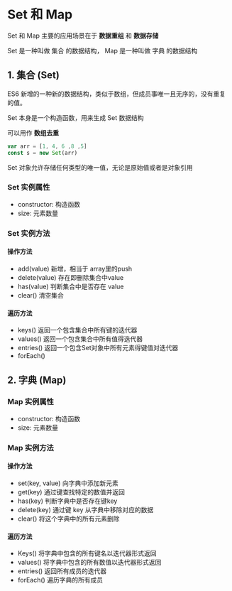 # Set 和 Map

Set 和 Map 主要的应用场景在于 **数据重组** 和 **数据存储**

Set 是一种叫做 集合 的数据结构， Map 是一种叫做 字典 的数据结构

## 1. 集合 (Set)

ES6 新增的一种新的数据结构，类似于数组，但成员事唯一且无序的，没有重复的值。

Set 本身是一个构造函数，用来生成 Set 数据结构

可以用作 **数组去重**

```javascript
var arr = [1, 4, 6 ,8 ,5]
const s = new Set(arr)
```

Set 对象允许存储任何类型的唯一值，无论是原始值或者是对象引用

### Set 实例属性

- constructor: 构造函数
- size: 元素数量

### Set 实例方法

#### 操作方法

- add(value) 新增，相当于 array里的push
- delete(value) 存在即删除集合中value
- has(value) 判断集合中是否存在 value
- clear() 清空集合

#### 遍历方法 

- keys() 返回一个包含集合中所有键的迭代器
- values() 返回一个包含集合中所有值得迭代器
- entries() 返回一个包含Set对象中所有元素得键值对迭代器
- forEach()

## 2. 字典 (Map)

### Map 实例属性

- constructor: 构造函数
- size: 元素数量

### Map 实例方法

#### 操作方法

- set(key, value) 向字典中添加新元素
- get(key) 通过键查找特定的数值并返回
- has(key) 判断字典中是否存在键key
- delete(key) 通过键 key 从字典中移除对应的数据
- clear() 将这个字典中的所有元素删除

#### 遍历方法

- Keys() 将字典中包含的所有键名以迭代器形式返回
- values() 将字典中包含的所有数值以迭代器形式返回
- entries() 返回所有成员的迭代器
- forEach() 遍历字典的所有成员